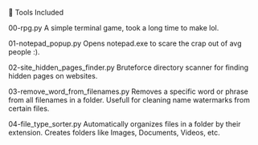 🔧 Tools Included

00-rpg.py
A simple terminal game, took a long time to make lol.

01-notepad_popup.py
Opens notepad.exe to scare the crap out of avg people :).

02-site_hidden_pages_finder.py
Bruteforce directory scanner for finding hidden pages on websites.

03-remove_word_from_filenames.py
Removes a specific word or phrase from all filenames in a folder.
Usefull for cleaning name watermarks from certain files.

04-file_type_sorter.py
Automatically organizes files in a folder by their extension.
Creates folders like Images, Documents, Videos, etc. 
